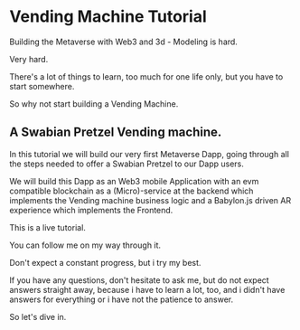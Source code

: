 # Vending Machine Tutorial

Building the Metaverse with Web3 and 3d - Modeling is hard.

Very hard.

There's a lot of things to learn, too much for one life only, but you have to start somewhere.

So why not start building a Vending Machine. 

## A Swabian Pretzel Vending machine.

In this tutorial we will build our very first Metaverse Dapp, going through all the steps needed
to offer a Swabian Pretzel to our Dapp users.

We will build this Dapp as an Web3 mobile Application with an evm compatible blockchain as a (Micro)-service at the backend which implements the Vending machine business logic and a Babylon.js driven AR experience which implements the Frontend.

This is a live tutorial.

You can follow me on my way through it.

Don't expect a constant progress, but i try my best.

If you have any questions, don't hesitate to ask me, but do not expect answers straight away, because i have to learn a lot, too, and i didn't have answers for everything or i have not the patience to answer.

So let's dive in.

